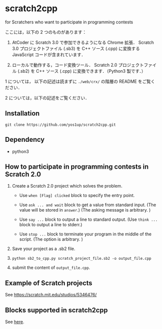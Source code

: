 # scratch2cpp

for Scratchers who want to participate in programming contests

ここには，以下の 2 つのものがあります：

1. AtCoder に Scratch 3.0 で参加できるようになる Chrome 拡張．
Scratch 3.0 プロジェクトファイル (.sb3) を C++ ソース (.cpp) に変換する
JavaScript コードが含まれています．

2. ローカルで動作する，コード変換ツール． Scratch 2.0 プロジェクトファイル (.sb2) を C++ ソース (.cpp) に変換できます．（Python3 製です．）


1 については， 以下の記述は読まずに `./web/crx/` の階層の README をご覧ください．

2 については，以下の記述をご覧ください． 


## Installation

```
git clone https://github.com/yos1up/scratch2cpp.git
```

## Dependency

* python3

## How to participate in programming contests in Scratch 2.0

1. Create a Scratch 2.0 project which solves the problem.

    * Use `when [Flag] clicked` block to specify the entry point.
    
    * Use `ask ... and wait` block to get a value from standard input. (The value will be stored in `answer`.) (The asking message is arbitrary. )
    
    * Use `say ...` block to output a line to standard output. (Use `think ...` block to output a line to stderr.)
    
    * Use `stop ...` block to terminate your program in the middle of the script. (The option is arbitrary. )

2. Save your project as a .sb2 file.

3. `python sb2_to_cpp.py scratch_project_file.sb2 -o output_file.cpp`

4. submit the content of `output_file.cpp`.

## Example of Scratch projects

See https://scratch.mit.edu/studios/5346476/

## Blocks supported in scratch2cpp

See [here](./blocks.md).
